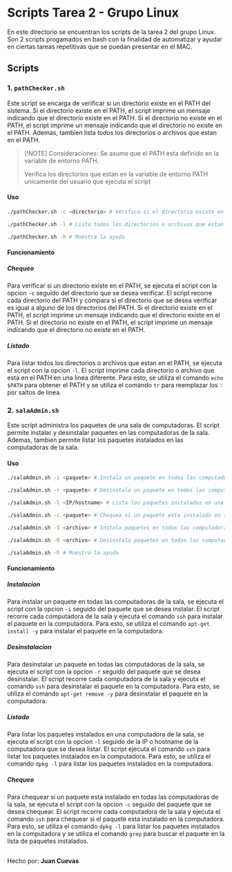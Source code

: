# Scripts Tarea 2 - Grupo Linux

En este directorio se encuentran los scripts de la tarea 2 del grupo Linux. Son 2 scripts progamados en bash con la finalidad de automatizar y ayudar en ciertas tareas repetitivas que se puedan presentar en el MAC.

## Scripts

### 1. `pathChecker.sh`

Este script se encarga de verificar si un directorio existe en el PATH del sistema. Si el directorio existe en el PATH, el script imprime un mensaje indicando que el directorio existe en el PATH. Si el directorio no existe en el PATH, el script imprime un mensaje indicando que el directorio no existe en el PATH. Ademas, tambien lista todos los directorios o archivos que estan en el PATH.

> [!NOTE] Consideraciones:
> Se asume que el PATH esta definido en la variable de entorno PATH.
>
> Verifica los directorios que estan en la variable de entorno PATH unicamente del usuario que ejecuta el script

#### Uso

```bash
./pathChecker.sh -c <directorio> # Verifica si el directorio existe en el PATH

./pathChecker.sh -l # Lista todos los directorios o archivos que estan en el PATH

./pathChecker.sh -h # Muestra la ayuda
```

#### Funcionamiento

##### Chequeo

Para verificar si un directorio existe en el PATH, se ejecuta el script con la opcion `-c` seguido del directorio que se desea verificar. El script recorre cada directorio del PATH y compara si el directorio que se desea verificar es igual a alguno de los directorios del PATH. Si el directorio existe en el PATH, el script imprime un mensaje indicando que el directorio existe en el PATH. Si el directorio no existe en el PATH, el script imprime un mensaje indicando que el directorio no existe en el PATH.

##### Listado

Para listar todos los directorios o archivos que estan en el PATH, se ejecuta el script con la opcion `-l`. El script imprime cada directorio o archivo que esta en el PATH en una linea diferente. Para esto, se utiliza el comando `echo $PATH` para obtener el PATH y se utiliza el comando `tr` para reemplazar los `:` por saltos de linea.


### 2. `salaAdmin.sh`

Este script administra los paquetes de una sala de computadoras. El script permite instalar y desinstalar paquetes en las computadoras de la sala. Ademas, tambien permite listar los paquetes instalados en las computadoras de la sala.

#### Uso

```bash
./salaAdmin.sh -i <paquete> # Instala un paquete en todas las computadoras de la sala

./salaAdmin.sh -r <paquete> # Desinstala un paquete en todas las computadoras de la sala

./salaAdmin.sh -l <IP/hostname> # Lista los paquetes instalados en una computadora de la sala

./salaAdmin.sh -c <paquete> # Chequea si un paquete esta instalado en todas las computadoras de la sala

./salaAdmin.sh -I <archivo> # Instala paquetes en todas las computadoras de la sala desde un archivo

./salaAdmin.sh -R <archivo> # Desinstala paquetes en todas las computadoras de la sala desde un archivo

./salaAdmin.sh -h # Muestra la ayuda
```

#### Funcionamiento

##### Instalacion

Para instalar un paquete en todas las computadoras de la sala, se ejecuta el script con la opcion `-i` seguido del paquete que se desea instalar. El script recorre cada computadora de la sala y ejecuta el comando `ssh` para instalar el paquete en la computadora. Para esto, se utiliza el comando `apt-get install -y` para instalar el paquete en la computadora.

##### Desinstalacion

Para desinstalar un paquete en todas las computadoras de la sala, se ejecuta el script con la opcion `-r` seguido del paquete que se desea desinstalar. El script recorre cada computadora de la sala y ejecuta el comando `ssh` para desinstalar el paquete en la computadora. Para esto, se utiliza el comando `apt-get remove -y` para desinstalar el paquete en la computadora.

##### Listado

Para listar los paquetes instalados en una computadora de la sala, se ejecuta el script con la opcion `-l` seguido de la IP o hostname de la computadora que se desea listar. El script ejecuta el comando `ssh` para listar los paquetes instalados en la computadora. Para esto, se utiliza el comando `dpkg -l` para listar los paquetes instalados en la computadora.

##### Chequeo

Para chequear si un paquete esta instalado en todas las computadoras de la sala, se ejecuta el script con la opcion `-c` seguido del paquete que se desea chequear. El script recorre cada computadora de la sala y ejecuta el comando `ssh` para chequear si el paquete esta instalado en la computadora. Para esto, se utiliza el comando `dpkg -l` para listar los paquetes instalados en la computadora y se utiliza el comando `grep` para buscar el paquete en la lista de paquetes instalados.

##

Hecho por: **Juan Cuevas**